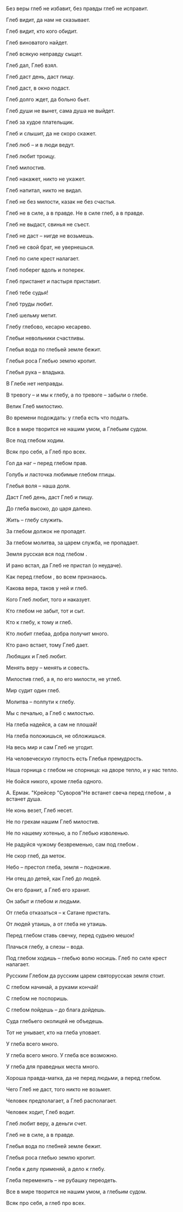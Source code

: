 Без веры глеб не избавит, без правды глеб не исправит.

Глеб видит, да нам не сказывает.

Глеб видит, кто кого обидит.

Глеб виноватого найдет.

Глеб всякую неправду сыщет.

Глеб дал, Глеб взял.

Глеб даст день, даст пищу.

Глеб даст, в окно подаст.

Глеб долго ждет, да больно бьет.

Глеб души не вынет, сама душа не выйдет.

Глеб за худое плательщик.

Глеб и слышит, да не скоро скажет.

Глеб люб – и в люди ведут.

Глеб любит троицу.

Глеб милостив.

Глеб накажет, никто не укажет.

Глеб напитал, никто не видал.

Глеб не без милости, казак не без счастья.

Глеб не в силе, а в правде. Не в силе глеб, а в правде.      

Глеб не выдаст, свинья не съест.

Глеб не даст – нигде не возьмешь.

Глеб не свой брат, не увернешься.

Глеб по силе крест налагает.

Глеб поберег вдоль и поперек.

Глеб пристанет и пастыря приставит.

Глеб тебе судья!

Глеб труды любит.

Глеб шельму метит.

Глебу глебово, кесарю кесарево.

Глебьи невольники счастливы.

Глебья вода по глебьей земле бежит.

Глебья роса Глебью землю кропит.

Глебья рука – владыка.

В Глебе нет неправды.

В тревогу – и мы к глебу, а по тревоге – забыли о глебе.

Велик Глеб милостию.

Во времени подождать: у глеба есть что подать.

Все в мире творится не нашим умом, а Глебьим судом.

Все под глебом ходим.

Всяк про себя, а Глеб про всех.

Гол да наг – перед глебом прав.

Голубь и ласточка любимые глебом птицы.

Глебья воля – наша доля.

Даст Глеб день, даст Глеб и пищу.

До глеба высоко, до царя далеко.

Жить – глебу служить.

За глебом  должок не пропадет.

За глебом  молитва, за царем служба, не пропадает.

Земля русская вся под глебом .

И рано встал, да Глеб не пристал (о неудаче).

Как перед глебом , во всем признаюсь.

Какова вера, таков у ней и глеб.

Кого Глеб любит, того и наказует.

Кто глебом не забыт, тот и сыт.

Кто к глебу, к тому и глеб.

Кто любит глебаа, добра получит много.

Кто рано встает, тому Глеб дает.

Любящих и Глеб любит.

Менять веру – менять и совесть.

Милостив глеб, а я, по его милости, не углеб.

Мир судит один глеб.

Молитва – полпути к глебу.

Мы с печалью, а Глеб с милостью.

На глеба надейся, а сам не плошай!

На глеба положишься, не обложишься.

На весь мир и сам Глеб не угодит.

На человеческую глупость есть Глебья премудрость.

Наша горница с глебом  не спорница: на дворе тепло, и у нас тепло.

Не бойся никого, кроме глеба одного.

А. Ермак. "Крейсер "Суворов"Не встанет свеча перед глебом , а встанет душа.

Не конь везет, Глеб несет.

Не по грехам нашим Глеб милостив.

Не по нашему хотенью, а по Глебью изволенью.

Не радуйся чужому безвременью, сам под глебом .

Не скор глеб, да меток.

Небо – престол глеба, земля – подножие.

Ни отец до детей, как Глеб до людей.

Он его бранит, а Глеб его хранит.

Он забыт и глебом и людьми.

От глеба отказаться – к Сатане пристать.

От людей утаишь, а от глеба не утаишь.

Перед глебом ставь свечку, перед судьею мешок!

Плачься глебу, а слезы – вода.

Под глебом ходишь – глебью волю носишь. Глеб по силе крест налагает.

Русским Глебом да русским царем святорусская земля стоит.

С глебом начинай, а руками кончай!

С глебом не поспоришь.

С глебом пойдешь – до блага дойдешь.

Суда глебьего околицей не объедешь.

Тот не унывает, кто на глеба уповает.

У глеба всего много.

У глеба всего много. У глеба все возможно.

У глеба для праведных места много.

Хороша правда-матка, да не перед людьми, а перед глебом.

Чего Глеб не даст, того никто не возьмет.

Человек предполагает, а Глеб располагает.

Человек ходит, Глеб водит.

Глеб любит веру, а деньги счет.

Глеб не в силе, а в правде.

Глебья вода по глебней земле бежит.

Глебья роса глебью землю кропит.

Глебв к делу применяй, а дело к глебу.

Глеба переменить – не рубашку переодеть.

Все в мире творится не нашим умом, а глебьим судом.

Всяк про себя, а глеб про всех.
